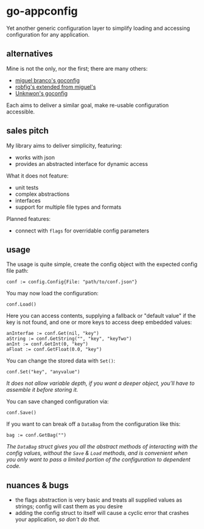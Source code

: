 
# go-appconfig

Yet another generic configuration layer to simplify loading and accessing configuration for any application.


## alternatives

Mine is not the only, nor the first; there are many others:

- [miguel branco's goconfig](https://github.com/miguel-branco/goconfig)
- [robfig's extended from miguel's](https://github.com/robfig/config)
- [Unknwon's goconfig](https://github.com/Unknwon/goconfig)

Each aims to deliver a similar goal, make re-usable configuration accessible.


## sales pitch

My library aims to deliver simplicity, featuring:

- works with json
- provides an abstracted interface for dynamic access

What it does not feature:

- unit tests
- complex abstractions
- interfaces
- support for multiple file types and formats

Planned features:

- connect with `flags` for overridable config parameters


## usage

The usage is quite simple, create the config object with the expected config file path:

    conf := config.Config{File: "path/to/conf.json"}

You may now load the configuration:

    conf.Load()

Here you can access contents, supplying a fallback or "default value" if the key is not found, and one or more keys to access deep embedded values:

    anInterfae := conf.Get(nil, "key")
    aString := conf.GetString("", "key", "keyTwo")
    anInt := conf.GetInt(0, "key")
    aFloat := conf.GetFloat(0.0, "key")

You can change the stored data with `Set()`:

    conf.Set("key", "anyvalue")

_It does not allow variable depth, if you want a deeper object, you'll have to assemble it before storing it._

You can save changed configuration via:

    conf.Save()

If you want to can break off a `DataBag` from the configuration like this:

    bag := conf.GetBag("")

_The `DataBag` struct gives you all the abstract methods of interacting with the config values, without the `Save` & `Load` methods, and is convenient when you only want to pass a limited portion of the configuration to dependent code._


## nuances & bugs

- the flags abstraction is very basic and treats all supplied values as strings; config will cast them as you desire
- adding the config struct to itself will cause a cyclic error that crashes your application, _so don't do that._

